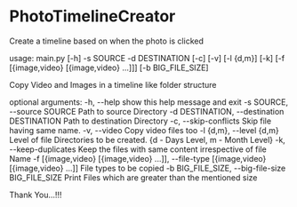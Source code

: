 # PhotoTimelineCreator
Create a timeline based on when the photo is clicked

usage: main.py [-h] -s SOURCE -d DESTINATION [-c] [-v] [-l {d,m}] [-k] [-f [{image,video} [{image,video} ...]]] [-b BIG_FILE_SIZE]

Copy Video and Images in a timeline like folder structure

optional arguments:
  -h, --help            show this help message and exit
  -s SOURCE, --source SOURCE
                        Path to source Directory
  -d DESTINATION, --destination DESTINATION
                        Path to destination Directory
  -c, --skip-conflicts  Skip file having same name.
  -v, --video           Copy video files too
  -l {d,m}, --level {d,m}
                        Level of file Directories to be created. {d - Days Level, m - Month Level}
  -k, --keep-duplicates
                        Keep the files with same content irrespective of file Name
  -f [{image,video} [{image,video} ...]], --file-type [{image,video} [{image,video} ...]]
                        File types to be copied
  -b BIG_FILE_SIZE, --big-file-size BIG_FILE_SIZE
                        Print Files which are greater than the mentioned size

Thank You...!!!
